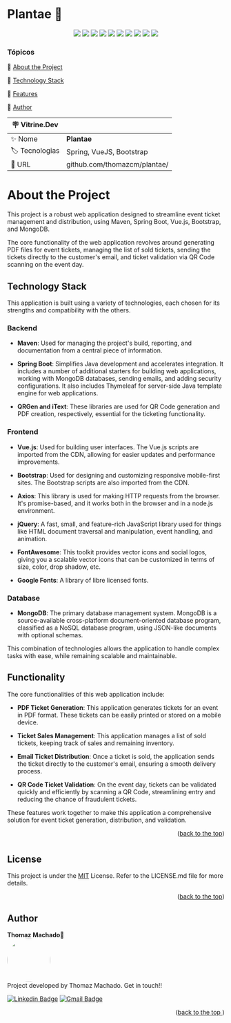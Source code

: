 
<a name="readme-top"></a>

<h1>Plantae 🍃</h1> 

<p align="center">
  <img src="https://img.shields.io/static/v1?label=Spring&message=framework&color=blue&style=for-the-badge&logo=Spring"/>
  <img src="https://img.shields.io/static/v1?label=Heroku&message=deploy&color=blue&style=for-the-badge&logo=Heroku"/>
  <img src="https://img.shields.io/static/v1?label=MongoDB&message=database&color=blue&style=for-the-badge&logo=mongodb"/>
  <img src="http://img.shields.io/static/v1?label=Java&message=17&color=red&style=for-the-badge&logo=openjdk"/>
  <img src="http://img.shields.io/static/v1?label=Vue&message=2.7.1&color=blue&style=for-the-badge&logo=v"/>
  <img src="http://img.shields.io/static/v1?label=axios&message=1.3.4&color=blue&style=for-the-badge&logo=axios"/>
  <img src="http://img.shields.io/static/v1?label=Thymeleaf&message=3.0.15&color=green&style=for-the-badge&logo=thymeleaf"/>
  <img src="http://img.shields.io/static/v1?label=Bootstrap&message=4&color=purple&style=for-the-badge&logo=bootstrap"/>
  <img src="http://img.shields.io/static/v1?label=STATUS&message=CONCLUIDO&color=GREEN&style=for-the-badge"/>
  <img src="http://img.shields.io/static/v1?label=License&message=MIT&color=green&style=for-the-badge"/>


### Tópicos 

:small_blue_diamond: [About the Project](#about-the-project)

:small_blue_diamond: [Technology Stack](#technology-stack)

:small_blue_diamond: [Features](#features)

:small_blue_diamond: [Author](#author)

| :placard: Vitrine.Dev |     |
| -------------  | --- |
| :sparkles: Nome        | **Plantae**
| :label: Tecnologias | Spring, VueJS, Bootstrap
| :rocket: URL         |  github.com/thomazcm/plantae/


# About the Project

This project is a robust web application designed to streamline event ticket management and distribution, using Maven, Spring Boot, Vue.js, Bootstrap, and MongoDB. 

The core functionality of the web application revolves around generating PDF files for event tickets, managing the list of sold tickets, sending the tickets directly to the customer's email, and ticket validation via QR Code scanning on the event day. 
## Technology Stack

This application is built using a variety of technologies, each chosen for its strengths and compatibility with the others.

### Backend

- **Maven**: Used for managing the project's build, reporting, and documentation from a central piece of information.

- **Spring Boot**: Simplifies Java development and accelerates integration. It includes a number of additional starters for building web applications, working with MongoDB databases, sending emails, and adding security configurations. It also includes Thymeleaf for server-side Java template engine for web applications.

- **QRGen and iText**: These libraries are used for QR Code generation and PDF creation, respectively, essential for the ticketing functionality.

### Frontend

- **Vue.js**: Used for building user interfaces. The Vue.js scripts are imported from the CDN, allowing for easier updates and performance improvements.

- **Bootstrap**: Used for designing and customizing responsive mobile-first sites. The Bootstrap scripts are also imported from the CDN.

- **Axios**: This library is used for making HTTP requests from the browser. It's promise-based, and it works both in the browser and in a node.js environment.

- **jQuery**: A fast, small, and feature-rich JavaScript library used for things like HTML document traversal and manipulation, event handling, and animation.

- **FontAwesome**: This toolkit provides vector icons and social logos, giving you a scalable vector icons that can be customized in terms of size, color, drop shadow, etc.

- **Google Fonts**: A library of libre licensed fonts.

### Database

- **MongoDB**: The primary database management system. MongoDB is a source-available cross-platform document-oriented database program, classified as a NoSQL database program, using JSON-like documents with optional schemas.

This combination of technologies allows the application to handle complex tasks with ease, while remaining scalable and maintainable.

## Functionality

The core functionalities of this web application include:

- **PDF Ticket Generation**: This application generates tickets for an event in PDF format. These tickets can be easily printed or stored on a mobile device.

- **Ticket Sales Management**: This application manages a list of sold tickets, keeping track of sales and remaining inventory.

- **Email Ticket Distribution**: Once a ticket is sold, the application sends the ticket directly to the customer's email, ensuring a smooth delivery process.

- **QR Code Ticket Validation**: On the event day, tickets can be validated quickly and efficiently by scanning a QR Code, streamlining entry and reducing the chance of fraudulent tickets.

These features work together to make this application a comprehensive solution for event ticket generation, distribution, and validation.

<p align="right">(<a href="#readme-top">back to the top</a>)</p>

#
## License

This project is under the [MIT](./LICENSE) License. Refer to the LICENSE.md file for more details.

<p align="right">(<a href="#readme-top">back to the top</a>)</p>

## Author
<b>Thomaz Machado</b>🚀<br />
 <img style="border-radius: 50%;" src="https://avatars.githubusercontent.com/u/71472870?s=460&u=61b426b901b8fe02e12019b1fdb67bf0072d4f00&v=4" width="100px;" alt=""/><br />
Project developed by Thomaz Machado. Get in touch!!  

[![Linkedin Badge](https://img.shields.io/badge/-Thomaz-blue?style=flat-square&logo=Linkedin&logoColor=white&link=https://www.linkedin.com/in/thomazcm)](https://www.linkedin.com/in/thomazcm) 
[![Gmail Badge](https://img.shields.io/badge/-thomazcm@gmail.com-c14438?style=flat-square&logo=Gmail&logoColor=white&link=mailto:thomazcm@gmail.com)](mailto:thomazcm@gmail.com)
 
 <p align="right">(<a href="#readme-top">back to the top
</a>)</p>
